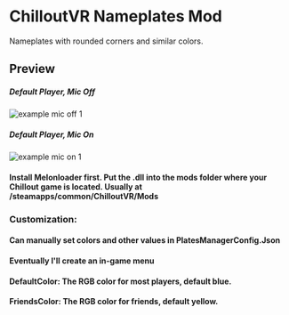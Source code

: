 # ChilloutVR Nameplates Mod
Nameplates with rounded corners and similar colors.

## Preview
##### Default Player, Mic Off
![example mic off 1](https://user-images.githubusercontent.com/56856630/182332081-d5fced99-0a36-48f5-9528-713d444784b2.png)
##### Default Player, Mic On
![example mic on 1](https://user-images.githubusercontent.com/56856630/182332082-aeea3186-19d4-42ee-b74f-7d149a662c33.png)

#### Install Melonloader first. Put the .dll into the mods folder where your Chillout game is located. Usually at /steamapps/common/ChilloutVR/Mods

### Customization:
#### Can manually set colors and other values in PlatesManagerConfig.Json
#### Eventually I'll create an in-game menu
#### DefaultColor: The RGB color for most players, default blue.
#### FriendsColor: The RGB color for friends, default yellow.



